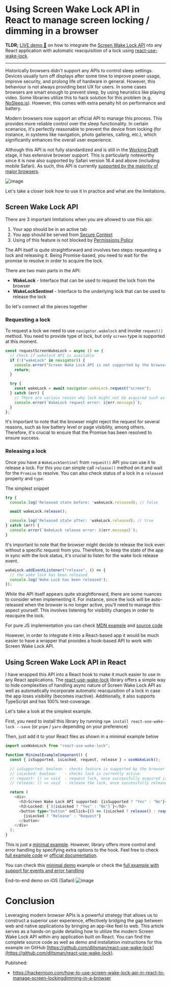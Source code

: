 # Using Screen Wake Lock API in React to manage screen locking / dimming in a browser

**TLDR;** [LIVE demo 🚀](https://dlitsman.github.io/react-use-wake-lock/) on how to integrate the [Screen Wake Lock API](https://developer.mozilla.org/en-US/docs/Web/API/Screen_Wake_Lock_API) nto any React application with automatic reacquisition of a lock using [react-use-wake-lock](https://github.com/dlitsman/react-use-wake-lock).

---

Historically browsers didn't support any APIs to control sleep settings. Devices usually turn off displays after some time to improve power usage, improve security, and prolong life of hardware in general. However, this behaviour is not always providing best UX for users. In some cases browsers are smart enough to prevent sleep, by using heuristics like playing video. Some libraries utilize this to hack solution for this problem (e.g. [NoSleep.js](https://github.com/richtr/NoSleep.js)). However, this comes with extra penalty hit on performance and battery.

Modern browsers now support an official API to manage this process. This provides more reliable control over the sleep functionality. In certain scenarios, it's perfectly reasonable to prevent the device from locking (for instance, in systems like navigation, photo galleries, calling, etc.), which significantly enhances the overall user experience.

Although this API is not fully standardized and is still in the [Working Draft](https://www.w3.org/TR/screen-wake-lock/) stage, it has extensive browser support. This is particularly noteworthy since it is now also supported by Safari version 16.4 and above (including mobile Safari). As such, this API is currently [supported by the majority of major browsers](https://developer.mozilla.org/en-US/docs/Web/API/Screen_Wake_Lock_API#browser_compatibility).

![image](./imgs/browser-support.png)

Let's take a closer look how to use it in practice and what are the limitations.

## Screen Wake Lock API

There are 3 important limitations when you are allowed to use this api:
1. Your app should be in an active tab
2. You app should be served from [Secure Context](https://developer.mozilla.org/en-US/docs/Web/Security/Secure_Contexts)
3. Using of this feature is not blocked by [Permissions Policy](https://developer.mozilla.org/en-US/docs/Web/HTTP/Permissions_Policy)

The API itself is quite straightforward and involves two steps: requesting a lock and releasing it. Being Promise-based, you need to wait for the promise to resolve in order to acquire the lock.

There are two main parts in the API:
- **WakeLock** - Interface that can be used to request the lock from the browser
- **WakeLockSentinel** - Interface to the underlying lock that can be used to release the lock

So let's connect all the pieces together

### Requesting a lock

To request a lock we need to use `navigator.wakelock` and invoke `request()` method. You need to provide type of lock, but only `screen` type is supported at this moment.

```js
const requestScreenWakeLock = async () => {
  // Check if wakelock API is available
  if (!("wakeLock" in navigator)) {
    console.error("Screen Wake Lock API is not supported by the browser");
    return;
  }

  try {
    const wakeLock = await navigator.wakeLock.request("screen");
  } catch (err) {
    // There are various reason why lock might not be acquired such as tab is not active, low battery on a device, permissions
    console.error(`WakeLock request error: ${err.message}`);
  }
};
```

It's important to note that the browser might reject the request for several reasons, such as low battery level or page visibility, among others. Therefore, it's crucial to ensure that the Promise has been resolved to ensure success.

### Releasing a lock

Once you have a `WakeLockSentinel` from `request()` API you can use it to release a lock. For this you can simple call `release()` method on it and wait for the `Promise` to resolve. You can also check status of a lock in a `released` property and `type`.


The simplest snippet

```js
try {
  console.log('Released state before: 'wakeLock.released); // false

  await wakeLock.release();

  console.log('Released state after: 'wakeLock.released); // true
} catch (err) {
  console.error(`WakeLock release error: ${err.message}`);
}
```

It's important to note that the browser might decide to release the lock even without a specific request from you. Therefore, to keep the state of the app in sync with the lock status, it's crucial to listen for the wake lock release event.

```js
wakeLock.addEventListener("release", () => {
  // the wake lock has been released
  console.log('Wake Lock has been released');
});
```

While the API itself appears quite straightforward, there are some nuances to consider when implementing it. For instance, since the lock will be auto-released when the browser is no longer active, you'll need to manage this aspect yourself. This involves listening for visibility changes in order to reacquire the lock.

For pure JS implementation you can check [MDN example](https://mdn.github.io/dom-examples/screen-wake-lock-api/) and [source code](https://github.com/mdn/dom-examples/blob/main/screen-wake-lock-api/script.js)

However, in order to integrate it into a React-based app it would be much easier to have a wrapper that provides a hook-based API to work with Screen Wake Lock API.

## Using Screen Wake Lock API in React

I have wrapped this API into a React hook to make it much easier to use in any React applications. The [react-use-wake-lock](https://github.com/dlitsman/react-use-wake-lock)  library offers a simple way to hide complexities of handling async nature of Screen Wake Lock API as well as automatically incorporate automatic reacquisition of a lock in case the app loses visibility (becomes inactive). Additionally, it also supports TypeScript and has 100% test-coverage.

Let's take a look at the simplest example.

First, you need to install this library by running `npm install react-use-wake-lock --save` (or `pnpm` / `yarn` depending on your preference)

Then, just add it to your React files as shown in a minimal example below

```ts
import useWakeLock from "react-use-wake-lock";

function MinimalExampleComponent() {
  const { isSupported, isLocked, request, release } = useWakeLock();

  // isSupported: boolean - checks feature is supported by the browser
  // isLocked: boolean    - checks lock is currently active
  // request: () => void  - request lock, once successfully acquired isLocked will change to TRUE
  // release: () => void  - release the lock, once successfully released isLocked will change to FALSE

  return (
    <div>
      <h3>Screen Wake Lock API supported: {isSupported ? "Yes" : "No"}</h3>
      <h3>Locked: {`${isLocked ? "Yes" : "No"}`}</h3>
      <button type="button" onClick={() => (isLocked ? release() : request())}>
        {isLocked ? "Release" : "Request"}
      </button>
    </div>
  );
}
```

This is just a [minimal example](https://dlitsman.github.io/react-use-wake-lock/?min=1). However, library offers more control and error handling by specifying extra options to the hook. Feel free to check [full example code](https://github.com/dlitsman/react-use-wake-lock/blob/main/example/src/App.tsx) or [official documentation](https://github.com/dlitsman/react-use-wake-lock/tree/main?tab=readme-ov-file#usewakelock-api).

You can check this [minimal demo](https://dlitsman.github.io/react-use-wake-lock/?min=1) example or check the [full example with support for events and error handling](https://dlitsman.github.io/react-use-wake-lock/)

End-to-end demo on iOS (Safari)
![image](./imgs/full-demo.webp)

# Conclusion

Leveraging modern browser APIs is a powerful strategy that allows us to construct a superior user experience, effectively bridging the gap between web and native applications by bringing an app-like feel to web. This article serves as a hands-on guide detailing how to utilize the modern Screen Wake Lock API within any application built on React. You can find the complete source code as well as demo and installation instructions for this example on GitHub [https://github.com/dlitsman/react-use-wake-lock](https://github.com/dlitsman/react-use-wake-lock).

Published:
- https://hackernoon.com/how-to-use-screen-wake-lock-api-in-react-to-manage-screen-lockingdimming-in-a-browser
